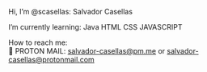 Hi, I’m @scasellas:
Salvador Casellas


I’m currently learning:
    Java
    HTML
    CSS
    JAVASCRIPT
    
How to reach me:  
      📧  PROTON MAIL: salvador-casellas@pm.me or salvador-casellas@protonmail.com

<!---
scasellas/scasellas is a ✨ special ✨ repository because its `README.md` (this file) appears on your GitHub profile.
You can click the Preview link to take a look at your changes.
--->
